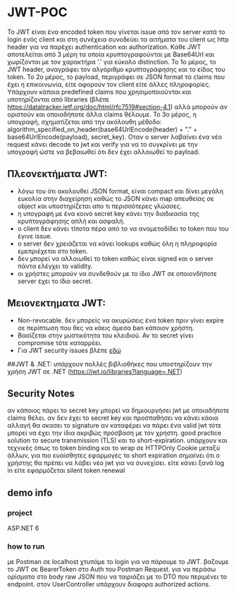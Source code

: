 # JWT-POC

To JWT είναι ένα encoded token που γίνεται issue από τον server κατά το login ενός client και στη συνέχεια συνοδεύει τα αιτήματα του client ως http header για να παρέχει authentication και authorization. Κάθε JWT αποτελείται από 3 μέρη τα οποία κρυπτογραφούνται με Base64Url και χωρίζονται με τον χαρακτήρα '.' για εύκολο distinction. Το 1ο μέρος, το JWT header, αναγράφει τον αλγόριθμο κρυπτογράφησης και το είδος του token. Το 2ο μέρος, το payload, περιγράφει σε JSON format τα claims που έχει η επικοινωνία, είτε αφορούν τον client είτε άλλες πληροφορίες. Υπάρχουν κάποια predefined claims που χρησιμοποιούνται και υποτηρίζονται από libraries (βλέπε https://datatracker.ietf.org/doc/html/rfc7519#section-4.1) αλλά μπορούν αν οριστούν και οποιαδήποτε άλλα claims θέλουμε. Το 3ο μέρος, η υπογραφή, σχηματίζεται από την ακόλουθη μέθοδο: algorithm_specified_on_header(base64UrlEncode(header) + "." + base64UrlEncode(payload), secret_key). Οταν ο server λαβαίνει ένα νέο request κάνει decode το jwt και verify για να το συγκρίνει με την υπογραφή ώστε να βεβαιωθεί ότι δεν έχει αλλοιωθεί το payload.

## Πλεονεκτήματα JWT:
- λόγω του ότι ακολουθεί JSON format, είναι compact και δίνει μεγάλη ευκολία στην διαχείρηση καθώς το JSON κάνει map απευθείας σε object και υποστηρίζεται απο τι περισσότερες γλώσσες.
- η υπογραφή με ένα κοινό secret key κάνει την διαδικασία της κρυπτογράφησης απλή και ασφαλή.
- ο client δεν κάνει τίποτα πέρα από το να αναμεταδίδει το token που του έγινε issue.
- ο server δεν χρειάζεται να κάνει lookups καθώς όλη η πληροφορία εμεπριέχεται στο token.
- δεν μπορεί να αλλοιωθεί το token καθώς είναι signed και ο server πάντα ελέγχει το validity.
- οι χρήστες μπορούν να συνδεθούν με το ίδιο JWT σε οποιονδήποτε server έχει το ίδιο secret.
## Μειονεκτηματα JWT:
- Non-revocable. δεν μπορείς να ακυρώσεις ένα token πριν γίνει expire σε περίπτωση που θες να κάεις άμεσα ban κάποιον χρήστη.
- Βασίζεται στην μυστικότητα του κλειδιού. Αν το secret γίνει compromise τότε καταρρέει.
- Για JWT security issues βλέπε [εδώ](https://portswigger.net/web-security/jwt)

##JWT & .NET:
υπάρχουν πολλές βιβλιοθήκες που υποστηρίζουν την χρήση JWT σε .NET (https://jwt.io/libraries?language=.NET)


## Security Notes
αν κάποιος πάρει το secret key μπορεί να δημιουργήσει jwt με οποιαδήποτε claims θέλει.
αν δεν έχει το secret key και προσπαθήσει να κάνει κάοια αλλαγή θα σκασει το signature
αν καταφέρει να πάρει ένα valid jwt τότε μπορεί να έχει την ίδια ακριβώς πρόσβαση με τον χρήστη. good practice solution το secure transmission (TLS) και το short-expiration. υπάρχουν και τεχνικές όπως το token binding και το wrap σε HTTPOnly Cookie μεταξύ άλλων, για πιο ευαίσθητες εφαρμογές
το short expiration σημαίνει ότι ο χρήστης θα πρέπει να λάβει νέο jwt για να συνεχίσει. είτε κάνει ξανά log in είτε εφαρμόζεται silent token renewal

## demo info

### project
ASP.NET 6

### how to run
με Postman σε localhost χτυπάμε το login για να πάρουμε το JWT.
βαζουμε το JWT σε BearerToken στο Auth του Postman Request.
για να περάσω ορίσματα στο body raw JSON που να ταιριάζει με το DTO που περιμένει το endpoint.
στον UserController υπάρχουν διαφορα authorized actions.
